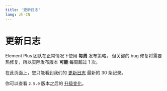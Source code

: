 ```yaml
---
title: '更新日志'
lang: zh-CN
---
```


<style scoped lang="scss">
@at-root .hero-content {
  padding: 32px;
}
</style>

# 更新日志

Element Plus 团队在正常情况下使用 **每周** 发布策略， 但关键的 bug 修复将需要热修复，所以实际发布版本 **可能** 每周超过 1 次。

在此页面上，您只能看到我们的 [更新日志](https://github.com/element-plus/element-plus/blob/dev/CHANGELOG.en-US.md) 最新的 30 条记录。

你可以查看 `2.5.0` 版本之后的 [升级变化](https://github.com/element-plus/element-plus/issues/15834)。

<VpChangelog />

